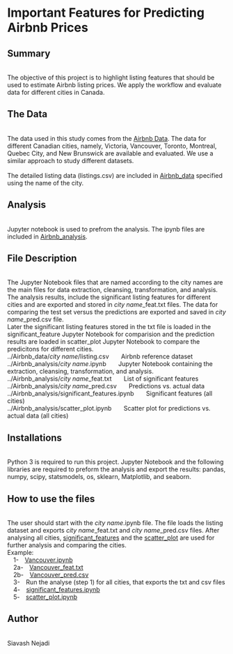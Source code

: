# Important Features for Predicting Airbnb Prices

## Summary
<br>The objective of this project is to highlight listing features that should be used to estimate Airbnb listing prices. We apply the workflow and evaluate data for different cities in Canada. 

## The Data
<br>The data used in this study comes from the [Airbnb Data](http://insideairbnb.com/get-the-data/). The data for different Canadian cities, namely, Victoria, Vancouver, Toronto, Montreal, Quebec City, and New Brunswick are available and evaluated. We use a similar approach to study different datasets.
<br>
<br>The detailed listing data (listings.csv) are included in [Airbnb_data](https://github.com/snejadi/Airbnb/tree/main/Airbnb_data) specified using the name of the city.

## Analysis
<br> Jupyter notebook is used to prefrom the analysis. The ipynb files are included in [Airbnb_analysis](https://github.com/snejadi/Airbnb/tree/main/Airbnb_analysis).

## File Description
<br>The Jupyter Notebook files that are named according to the city names are the main files for data extraction, cleansing, transformation, and analysis. The analysis results, include the significant listing features for different cities and are exported and stored in <i>city name</i>_feat.txt files. The data for comparing the test set versus the predictions are exported and saved in <i>city name</i>_pred.csv file.
<br>Later the significant listing features stored in the txt file is loaded in the significant_feature Jupyter Notebook for comparision and the prediction results are loaded in scatter_plot Jupyter Notebook to compare the predicitons for different cities.
<br>../Airbnb_data/<i>city name</i>/listing.csv&emsp;&emsp;Airbnb reference dataset
<br>../Airbnb_analysis/<i>city name</i>.ipynb&emsp;&emsp;Jupyter Notebook containing the extraction, cleansing, transformation, and analysis.
<br>../Airbnb_analysis/<i>city name</i>_feat.txt&emsp;&emsp;List of significant features
<br>../Airbnb_analysis/<i>city name</i>_pred.csv&emsp;&emsp;Predictions vs. actual data
<br>../Airbnb_analysis/significant_features.ipynb&emsp;&emsp;Significant features (all cities)
<br>../Airbnb_analysis/scatter_plot.ipynb&emsp;&emsp;Scatter plot for predictions vs. actual data (all cities)

## Installations
<br>Python 3 is required to run this project. Jupyter Notebook and the following libraries are required to preform the analysis and export the results: pandas, numpy, scipy, statsmodels, os, sklearn, Matplotlib, and seaborn.

## How to use the files
<br>The user should start with the <i>city name</i>.ipynb file. The file loads the listing dataset and exports <i>city name</i>_feat.txt and <i>city name</i>_pred.csv files. After analysing all cities, [significant_features](https://github.com/snejadi/Airbnb/blob/main/Airbnb_analysis/Significant_Features.ipynb) and the [scatter_plot](https://github.com/snejadi/Airbnb/blob/main/Airbnb_analysis/Scatter_Plot.ipynb) are used for further analysis and comparing the cities.
<br>Example:
<br>&emsp;1-&emsp;[Vancouver.ipynb](https://github.com/snejadi/Airbnb/blob/main/Airbnb_analysis/Vancouver.ipynb)
<br>&emsp;2a-&emsp;[Vancouver_feat.txt](https://github.com/snejadi/Airbnb/blob/main/Airbnb_analysis/Vancouver_feat.txt)
<br>&emsp;2b-&emsp;[Vancouver_pred.csv](https://github.com/snejadi/Airbnb/blob/main/Airbnb_analysis/Vancouver_pred.csv)
<br>&emsp;3-&emsp;Run the analyse (step 1) for all cities, that exports the txt and csv files
<br>&emsp;4-&emsp;[significant_features.ipynb](https://github.com/snejadi/Airbnb/blob/main/Airbnb_analysis/Significant_Features.ipynb)
<br>&emsp;5-&emsp;[scatter_plot.ipynb](https://github.com/snejadi/Airbnb/blob/main/Airbnb_analysis/Scatter_Plot.ipynb)

## Author
<br>Siavash Nejadi
